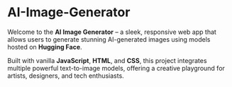 # AI-Image-Generator
Welcome to the **AI Image Generator** – a sleek, responsive web app that allows users to generate stunning AI-generated images using models hosted on **Hugging Face**.

Built with vanilla **JavaScript**, **HTML**, and **CSS**, this project integrates multiple powerful text-to-image models, offering a creative playground for artists, designers, and tech enthusiasts.
